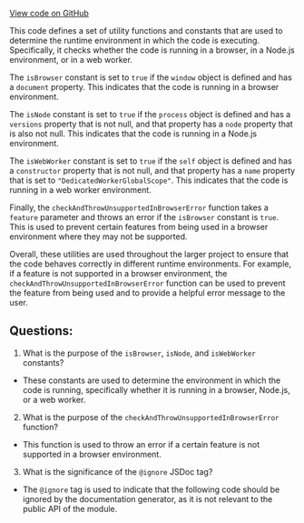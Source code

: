 [View code on GitHub](https://github.com/golemfactory/yajsapi/utils/runtimeContextChecker.ts)

This code defines a set of utility functions and constants that are used to determine the runtime environment in which the code is executing. Specifically, it checks whether the code is running in a browser, in a Node.js environment, or in a web worker.

The `isBrowser` constant is set to `true` if the `window` object is defined and has a `document` property. This indicates that the code is running in a browser environment.

The `isNode` constant is set to `true` if the `process` object is defined and has a `versions` property that is not null, and that property has a `node` property that is also not null. This indicates that the code is running in a Node.js environment.

The `isWebWorker` constant is set to `true` if the `self` object is defined and has a `constructor` property that is not null, and that property has a `name` property that is set to `"DedicatedWorkerGlobalScope"`. This indicates that the code is running in a web worker environment.

Finally, the `checkAndThrowUnsupportedInBrowserError` function takes a `feature` parameter and throws an error if the `isBrowser` constant is `true`. This is used to prevent certain features from being used in a browser environment where they may not be supported.

Overall, these utilities are used throughout the larger project to ensure that the code behaves correctly in different runtime environments. For example, if a feature is not supported in a browser environment, the `checkAndThrowUnsupportedInBrowserError` function can be used to prevent the feature from being used and to provide a helpful error message to the user.
## Questions: 
 1. What is the purpose of the `isBrowser`, `isNode`, and `isWebWorker` constants?
- These constants are used to determine the environment in which the code is running, specifically whether it is running in a browser, Node.js, or a web worker.

2. What is the purpose of the `checkAndThrowUnsupportedInBrowserError` function?
- This function is used to throw an error if a certain feature is not supported in a browser environment.

3. What is the significance of the `@ignore` JSDoc tag?
- The `@ignore` tag is used to indicate that the following code should be ignored by the documentation generator, as it is not relevant to the public API of the module.